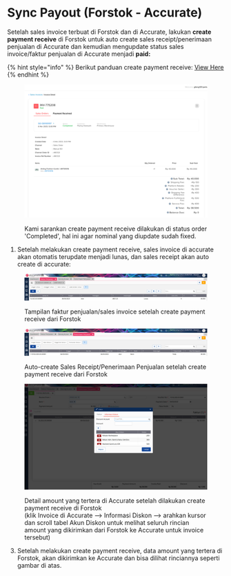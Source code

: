 # Sync Payout (Forstok - Accurate)

Setelah sales invoice terbuat di Forstok dan di Accurate, lakukan **create payment receive** di Forstok untuk auto create sales receipt/penerimaan penjualan di Accurate dan kemudian mengupdate status sales invoice/faktur penjualan di Accurate menjadi **paid:**

{% hint style="info" %}
Berikut panduan create payment receive: [View Here](../../payment-receive/)
{% endhint %}

<figure><img src="../../../.gitbook/assets/image (6) (1).png" alt=""><figcaption><p>Kami sarankan create payment receive dilakukan di status order 'Completed', hal ini agar nominal yang diupdate sudah fixed.</p></figcaption></figure>

1. Setelah melakukan create payment receive, sales invoice di accurate akan otomatis terupdate menjadi lunas, dan sales receipt akan auto create di accurate:

<figure><img src="../../../.gitbook/assets/image (1) (6) (1).png" alt=""><figcaption><p>Tampilan faktur penjualan/sales invoice setelah create payment receive dari Forstok</p></figcaption></figure>

<figure><img src="../../../.gitbook/assets/image (3).png" alt=""><figcaption><p>Auto-create Sales Receipt/Penerimaan Penjualan setelah create payment receive dari Forstok</p></figcaption></figure>

<figure><img src="../../../.gitbook/assets/image (1) (6).png" alt=""><figcaption><p>Detail amount yang tertera di Accurate setelah dilakukan create payment receive di Forstok<br>(klik Invoice di Accurate --> Informasi Diskon --> arahkan kursor dan scroll tabel Akun Diskon untuk melihat seluruh rincian amount yang dikirimkan dari Forstok ke Accurate untuk invoice tersebut)</p></figcaption></figure>

3. Setelah melakukan create payment receive, data amount yang tertera di Forstok, akan dikirimkan ke Accurate dan bisa dilihat rinciannya seperti gambar di atas.&#x20;
